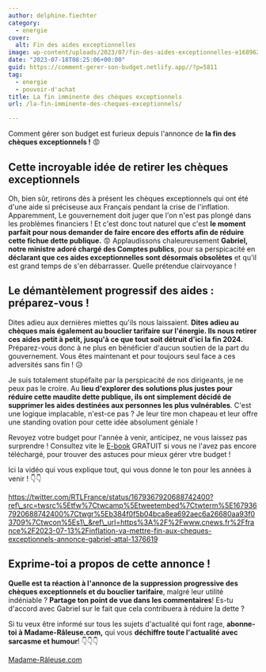 ```yaml
---
author: delphine.fiechter
category:
  - energie
cover:
  alt: Fin des aides exceptionnelles
image: wp-content/uploads/2023/07/fin-des-aides-exceptionnelles-e1689620983822.png
date: "2023-07-18T08:25:06+00:00"
guid: https://comment-gerer-son-budget.netlify.app//?p=5811
tag:
  - energie
  - pouvoir-d'achat
title: La fin imminente des chèques exceptionnels
url: /la-fin-imminente-des-cheques-exceptionnels/

---
```

Comment gérer son budget est furieux depuis l'annonce de **la fin des chèques exceptionnels !** 😡

## Cette incroyable idée de retirer les chèques exceptionnels

Oh, bien sûr, retirons dès à présent les chèques exceptionnels qui ont été d'une aide si préciseuse aux Français pendant la crise de l'inflation. Apparemment, Le gouvernement doit juger que l'on n'est pas plongé dans les problèmes financiers ! Et c'est donc tout naturel que c'est **le moment parfait pour nous demander de faire encore des efforts afin de réduire cette fichue dette publique.** 😡 Applaudissons chaleureusement **Gabriel, notre ministre adoré chargé des Comptes publics**, pour sa perspicacité en **déclarant que ces aides exceptionnelles sont désormais obsolètes** et qu'il est grand temps de s'en débarrasser. Quelle prétendue clairvoyance !

## Le démantèlement progressif des aides : préparez-vous !

Dites adieu aux dernières miettes qu'ils nous laissaient. **Dites adieu au chèques mais également au bouclier tarifaire sur l'énergie. Ils nous retirer ces aides petit à petit, jusqu'à ce que tout soit détruit d'ici la fin 2024.** Préparez-vous donc à ne plus en bénéficier d'aucun soutien de la part du gouvernement. Vous êtes maintenant et pour toujours seul face a ces adversités sans fin ! 😥

Je suis totalement stupéfaite par la perspicacité de nos dirigeants, je ne peux pas le croire. Au **lieu d'explorer des solutions plus justes pour réduire cette maudite dette publique, ils ont simplement décidé de supprimer les aides destinées aux personnes les plus vulnérables**. C'est une logique implacable, n'est-ce pas ? Je leur tire mon chapeau et leur offre une standing ovation pour cette idée absolument géniale !

Revoyez votre budget pour l'année à venir, anticipez, ne vous laissez pas surprendre ! Consultez vite le [E-book](https://comment-gerer-son-budget.netlify.app//telecharger-gratuitement-le-guide-complet/) GRATUIT si vous ne l'avez pas encore téléchargé, pour trouver des astuces pour mieux gérer vtre budget !

Ici la vidéo qui vous explique tout, qui vous donne le ton pour les années à venir ! 👇👇

https://twitter.com/RTLFrance/status/1679367920688742400?ref\_src=twsrc%5Etfw%7Ctwcamp%5Etweetembed%7Ctwterm%5E1679367920688742400%7Ctwgr%5Eb384f0f5b04bca8ea692aec6a26680aa93f03709%7Ctwcon%5Es1\_&ref\_url=https%3A%2F%2Fwww.cnews.fr%2Ffrance%2F2023-07-13%2Finflation-va-mettre-fin-aux-cheques-exceptionnels-annonce-gabriel-attal-1376619

## Exprime-toi a propos de cette annonce !

**Quelle est ta réaction à l'annonce de la suppression progressive des chèques exceptionnels et du bouclier tarifaire**, malgré leur utilité indéniable ? **Partage ton point de vue dans les commentaires**! Es-tu d'accord avec Gabriel sur le fait que cela contribuera à réduire la dette ?

Si tu veux être informé sur tous les sujets d'actualité qui font rage, **abonne-toi à Madame-Râleuse.com,** qui vous **déchiffre toute l'actualité** **avec sarcasme et humour**! 👇👇👇

[Madame-Râleuse.com](https://madame-raleuse.com)
